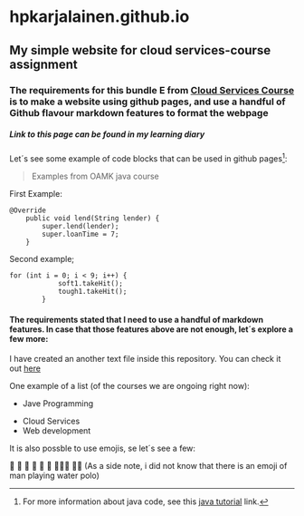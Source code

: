 # hpkarjalainen.github.io
## My simple website for cloud services-course assignment
### The requirements for this bundle E from [Cloud Services Course](https://tl.oamk.fi/cloudservices/) is to make a website using github pages, and use a handful of Github flavour markdown features to format the webpage

##### ***Link to this page can be found in my learning diary***

Let´s see some example of code blocks that can be used in github pages[^1]:

>Examples from OAMK java course


First Example:

```
@Override
    public void lend(String lender) {
        super.lend(lender);
        super.loanTime = 7;
    }
```

Second example;

```
for (int i = 0; i < 9; i++) {
            soft1.takeHit();
            tough1.takeHit();
        }
```

 #### The requirements stated that I need to use a handful of markdown features. In case that those features above are not enough, let´s explore a few more:
 
 

I have created an another text file inside this repository. You can check it out [here](/newText.md)

One example of a list (of the courses we are ongoing right now):

- Jave Programming
* Cloud Services
* Web development

It is also possble to use emojis, se let´s see a few:

:peanuts: :cut_of_meat: :whale: :scorpion: :turkey: :unicorn: :family_man_girl_girl: :man_playing_water_polo: (As a side note, i did not know that there is an emoji of man playing water polo)

[^1]: For more information about java code, see this [java tutorial](https://docs.oracle.com/javase/tutorial/) link.
